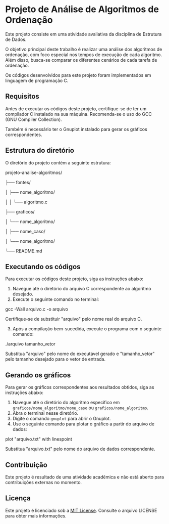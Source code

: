 # Projeto de Análise de Algoritmos de Ordenação

Este projeto consiste em uma atividade avaliativa da disciplina de Estrutura de Dados.

O objetivo principal deste trabalho é realizar uma análise dos algoritmos de ordenação, com foco especial nos tempos de execução de cada algoritmo. Além disso, busca-se comparar os diferentes cenários de cada tarefa de ordenação.

Os códigos desenvolvidos para este projeto foram implementados em linguagem de programação C.

## Requisitos

Antes de executar os códigos deste projeto, certifique-se de ter um compilador C instalado na sua máquina. Recomenda-se o uso do GCC (GNU Compiler Collection).

Também é necessário ter o Gnuplot instalado para gerar os gráficos correspondentes.

## Estrutura do diretório

O diretório do projeto contém a seguinte estrutura:

projeto-analise-algoritmos/

├── fontes/

│ ├── nome_algoritmo/

│ │ └── algoritmo.c

├── graficos/

│ └── nome_algoritmo/

│ ├── nome_caso/

│ └── nome_algoritmo/

└── README.md

## Executando os códigos

Para executar os códigos deste projeto, siga as instruções abaixo:

1. Navegue até o diretório do arquivo C correspondente ao algoritmo desejado.
2. Execute o seguinte comando no terminal:


gcc -Wall arquivo.c -o arquivo


Certifique-se de substituir "arquivo" pelo nome real do arquivo C.

3. Após a compilação bem-sucedida, execute o programa com o seguinte comando:


./arquivo tamanho_vetor


Substitua "arquivo" pelo nome do executável gerado e "tamanho_vetor" pelo tamanho desejado para o vetor de entrada.

## Gerando os gráficos

Para gerar os gráficos correspondentes aos resultados obtidos, siga as instruções abaixo:

1. Navegue até o diretório do algoritmo específico em `graficos/nome_algoritmo/nome_caso` ou `graficos/nome_algoritmo`.
2. Abra o terminal nesse diretório.
3. Digite o comando `gnuplot` para abrir o Gnuplot.
4. Use o seguinte comando para plotar o gráfico a partir do arquivo de dados:

plot "arquivo.txt" with linespoint


Substitua "arquivo.txt" pelo nome do arquivo de dados correspondente.

## Contribuição

Este projeto é resultado de uma atividade acadêmica e não está aberto para contribuições externas no momento.

## Licença

Este projeto é licenciado sob a [MIT License](https://opensource.org/licenses/MIT). Consulte o arquivo LICENSE para obter mais informações.
